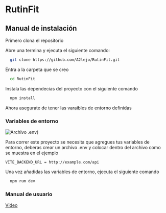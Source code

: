# RutinFit

## Manual de instalación

Primero clona el repositorio

Abre una termina y ejecuta el siguiente comando:

```bash
  git clone https://github.com/A2lejo/RutinFit.git
```

Entra a la carpeta que se creo

```bash
  cd RutinFit
```

Instala las dependecias del proyecto con el siguiente comando

```bash
  npm install
```

Ahora asegurate de tener las varaibles de entorno definidas


### Variables de entorno

![Archivo .env](https://via.placeholder.com/468x300?text=App+Screenshot+Here))


Para correr este proyecto se necesita que agregues tus variables de entorno, deberas crear un archivo .env y colocar dentro del archivo como se muestra en el ejemplo

`VITE_BACKEND_URL = http://example.com/api`

Una vez añadidas las variables de entorno, ejecuta el siguiente comando
```bash
  npm rum dev
```
    
### Manual de usuario

[Video]([https://linktodocumentation](https://youtu.be/JDr-68eDH2Q))



